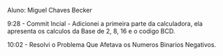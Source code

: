 Aluno: Miguel Chaves Becker

9:28 - Commit Incial - Adicionei a primeira parte da calculadora, ela apresenta os calculos da Base de 2, 8, 16 e o codigo BCD.

10:02 - Resolvi o Problema Que Afetava os Numeros Binarios Negativos.
